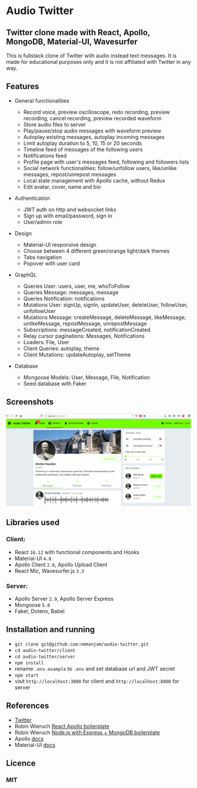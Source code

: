 # Audio Twitter

## Twitter clone made with React, Apollo, MongoDB, Material-UI, Wavesurfer

This is fullstack clone of Twitter with audio instead text messages. It is made for educational purposes only and it is not affiliated with Twitter in any way.

## Features

- General functionalities

  - Record voice, preview oscilloscope, redo recording, preview recording, cancel recording, preview recorded waveform
  - Store audio files to server
  - Play/pause/stop audio messages with waveform preview
  - Autoplay existing messages, autoplay incoming messages
  - Limit autoplay duration to 5, 10, 15 or 20 seconds
  - Timeline feed of messages of the following users
  - Notifications feed
  - Profile page with user's messages feed, following and followers lists
  - Social network functionalities: follow/unfollow users, like/unlike messages, repost/unrepost messages
  - Local state management with Apollo cache, without Redux
  - Edit avatar, cover, name and bio

- Authentication

  - JWT auth on http and websocket links
  - Sign up with email/password, sign in
  - User/admin role

- Design

  - Material-UI responsive design
  - Choose between 4 different green/orange light/dark themes
  - Tabs navigation
  - Popover with user card

- GraphQL

  - Queries User: users, user, me, whoToFollow
  - Queries Message: messages, message
  - Queries Notification: notifications
  - Mutations User: signUp, signIn, updateUser, deleteUser, followUser, unfollowUser
  - Mutations Message: createMessage, deleteMessage, likeMessage, unlikeMessage, repostMessage, unrepostMessage
  - Subscriptions: messageCreated, notificationCreated
  - Relay cursor paginations: Messages, Notifications
  - Loaders: File, User
  - Client Queries: autoplay, theme
  - Client Mutations: updateAutoplay, setTheme

- Database
  - Mongoose Models: User, Message, File, Notification
  - Seed database with Faker

## Screenshots

![Screenshot1](/screenshots/Screenshot_1.png)

## Libraries used

### Client:

- React `16.12` with functional components and Hooks
- Material-UI `4.8`
- Apollo Client `2.6`, Apollo Upload Client
- React Mic, Wavesurfer.js `3.3`

### Server:

- Apollo Server `2.9`, Apollo Server Express
- Mongoose `5.8`
- Faker, Dotenv, Babel

## Installation and running

- `git clone git@github.com:nemanjam/audio-twitter.git`
- `cd audio-twitter/client`
- `cd audio-twitter/server`
- `npm install`
- rename `.env.example` to `.env` and set database url and JWT secret
- `npm start`
- visit `http://localhost:3000` for client and `http://localhost:8000` for server

## References

- [Twitter](https://twitter.com)
- Robin Wieruch [React Apollo boilerplate](https://github.com/the-road-to-graphql/fullstack-apollo-react-boilerplate)
- Robin Wieruch [Node.js with Express + MongoDB boilerplate](https://github.com/the-road-to-graphql/fullstack-apollo-express-mongodb-boilerplate)
- Apollo [docs](https://www.apollographql.com/docs/)
- Material-UI [docs](https://material-ui.com/getting-started/installation/)

## Licence

### MIT
